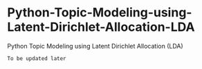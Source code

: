 # Python-Topic-Modeling-using-Latent-Dirichlet-Allocation-LDA
Python Topic Modeling using Latent Dirichlet Allocation (LDA)

```python
To be updated later

```
